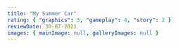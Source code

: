 ```yaml
---
title: "My Summer Car"
rating: { "graphics": 3, "gameplay": 4, "story": 2 }
reviewDate: 30-07-2021
images: { mainImage: null, galleryImages: null }
---
```

